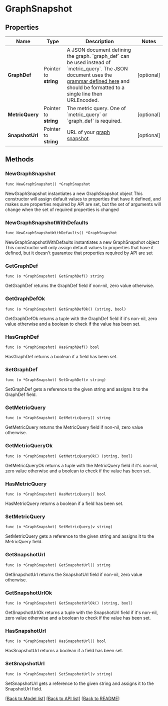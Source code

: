 # GraphSnapshot

## Properties

Name | Type | Description | Notes
------------ | ------------- | ------------- | -------------
**GraphDef** | Pointer to **string** | A JSON document defining the graph. &#x60;graph_def&#x60; can be used instead of &#x60;metric_query&#x60;. The JSON document uses the [grammar defined here](https://docs.datadoghq.com/graphing/graphing_json/#grammar) and should be formatted to a single line then URLEncoded. | [optional] 
**MetricQuery** | Pointer to **string** | The metric query. One of &#x60;metric_query&#x60; or &#x60;graph_def&#x60; is required. | [optional] 
**SnapshotUrl** | Pointer to **string** | URL of your [graph snapshot](https://docs.datadoghq.com/metrics/explorer/#snapshot). | [optional] 

## Methods

### NewGraphSnapshot

`func NewGraphSnapshot() *GraphSnapshot`

NewGraphSnapshot instantiates a new GraphSnapshot object
This constructor will assign default values to properties that have it defined,
and makes sure properties required by API are set, but the set of arguments
will change when the set of required properties is changed

### NewGraphSnapshotWithDefaults

`func NewGraphSnapshotWithDefaults() *GraphSnapshot`

NewGraphSnapshotWithDefaults instantiates a new GraphSnapshot object
This constructor will only assign default values to properties that have it defined,
but it doesn't guarantee that properties required by API are set

### GetGraphDef

`func (o *GraphSnapshot) GetGraphDef() string`

GetGraphDef returns the GraphDef field if non-nil, zero value otherwise.

### GetGraphDefOk

`func (o *GraphSnapshot) GetGraphDefOk() (string, bool)`

GetGraphDefOk returns a tuple with the GraphDef field if it's non-nil, zero value otherwise
and a boolean to check if the value has been set.

### HasGraphDef

`func (o *GraphSnapshot) HasGraphDef() bool`

HasGraphDef returns a boolean if a field has been set.

### SetGraphDef

`func (o *GraphSnapshot) SetGraphDef(v string)`

SetGraphDef gets a reference to the given string and assigns it to the GraphDef field.

### GetMetricQuery

`func (o *GraphSnapshot) GetMetricQuery() string`

GetMetricQuery returns the MetricQuery field if non-nil, zero value otherwise.

### GetMetricQueryOk

`func (o *GraphSnapshot) GetMetricQueryOk() (string, bool)`

GetMetricQueryOk returns a tuple with the MetricQuery field if it's non-nil, zero value otherwise
and a boolean to check if the value has been set.

### HasMetricQuery

`func (o *GraphSnapshot) HasMetricQuery() bool`

HasMetricQuery returns a boolean if a field has been set.

### SetMetricQuery

`func (o *GraphSnapshot) SetMetricQuery(v string)`

SetMetricQuery gets a reference to the given string and assigns it to the MetricQuery field.

### GetSnapshotUrl

`func (o *GraphSnapshot) GetSnapshotUrl() string`

GetSnapshotUrl returns the SnapshotUrl field if non-nil, zero value otherwise.

### GetSnapshotUrlOk

`func (o *GraphSnapshot) GetSnapshotUrlOk() (string, bool)`

GetSnapshotUrlOk returns a tuple with the SnapshotUrl field if it's non-nil, zero value otherwise
and a boolean to check if the value has been set.

### HasSnapshotUrl

`func (o *GraphSnapshot) HasSnapshotUrl() bool`

HasSnapshotUrl returns a boolean if a field has been set.

### SetSnapshotUrl

`func (o *GraphSnapshot) SetSnapshotUrl(v string)`

SetSnapshotUrl gets a reference to the given string and assigns it to the SnapshotUrl field.


[[Back to Model list]](../README.md#documentation-for-models) [[Back to API list]](../README.md#documentation-for-api-endpoints) [[Back to README]](../README.md)


